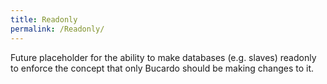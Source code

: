 ```yaml
---
title: Readonly
permalink: /Readonly/
---
```


Future placeholder for the ability to make databases (e.g. slaves) readonly to enforce the concept that only Bucardo should be making changes to it.
